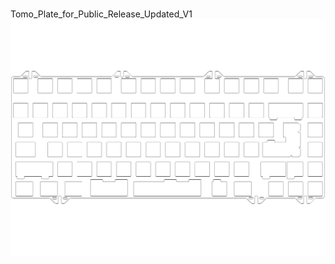 <br/>Tomo_Plate_for_Public_Release_Updated_V1<br/>![image](./Tomo_Plate_for_Public_Release_Updated_V1.png)<br/>
